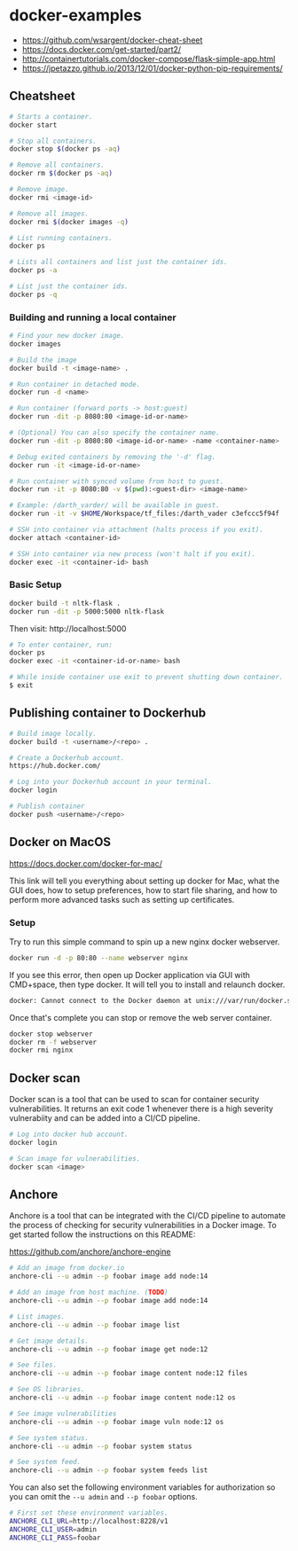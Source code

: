 # docker-examples
- https://github.com/wsargent/docker-cheat-sheet
- https://docs.docker.com/get-started/part2/
- http://containertutorials.com/docker-compose/flask-simple-app.html
- https://jpetazzo.github.io/2013/12/01/docker-python-pip-requirements/

## Cheatsheet

```bash
# Starts a container.
docker start

# Stop all containers.
docker stop $(docker ps -aq)

# Remove all containers.
docker rm $(docker ps -aq)

# Remove image.
docker rmi <image-id>

# Remove all images.
docker rmi $(docker images -q)

# List running containers.
docker ps

# Lists all containers and list just the container ids.
docker ps -a

# List just the container ids.
docker ps -q
```

### Building and running a local container

```bash
# Find your new docker image.
docker images

# Build the image
docker build -t <image-name> .

# Run container in detached mode.
docker run -d <name>

# Run container (forward ports -> host:guest)
docker run -dit -p 8080:80 <image-id-or-name>

# (Optional) You can also specify the container name.
docker run -dit -p 8080:80 <image-id-or-name> -name <container-name>

# Debug exited containers by removing the '-d' flag.
docker run -it <image-id-or-name>

# Run container with synced volume from host to guest.
docker run -it -p 8080:80 -v $(pwd):<guest-dir> <image-name>

# Example: /darth_varder/ will be available in guest.
docker run -it -v $HOME/Workspace/tf_files:/darth_vader c3efccc5f94f

# SSH into container via attachment (halts process if you exit).
docker attach <container-id>

# SSH into container via new process (won't halt if you exit).
docker exec -it <container-id> bash
```

### Basic Setup
```bash
docker build -t nltk-flask .
docker run -dit -p 5000:5000 nltk-flask
```

Then visit: http://localhost:5000

```bash
# To enter container, run:
docker ps
docker exec -it <container-id-or-name> bash

# While inside container use exit to prevent shutting down container.
$ exit
```

## Publishing container to Dockerhub

```bash
# Build image locally.
docker build -t <username>/<repo> .

# Create a Dockerhub account.
https://hub.docker.com/

# Log into your Dockerhub account in your terminal.
docker login

# Publish container
docker push <username>/<repo>
```

## Docker on MacOS

https://docs.docker.com/docker-for-mac/

This link will tell you everything about setting up docker for Mac, what the GUI does,
how to setup preferences, how to start file sharing, and how to perform more advanced
tasks such as setting up certificates.

### Setup
Try to run this simple command to spin up a new nginx docker webserver.
```bash
docker run -d -p 80:80 --name webserver nginx
```

If you see this error, then open up Docker application via GUI with CMD+space, then
type docker. It will tell you to install and relaunch docker.
```bash
docker: Cannot connect to the Docker daemon at unix:///var/run/docker.sock. Is the docker daemon running?.
```

Once that's complete you can stop or remove the web server container.
```bash
docker stop webserver
docker rm -f webserver
docker rmi nginx
```

## Docker scan
Docker scan is a tool that can be used to scan for container security vulnerabilities. It returns an exit code 1
whenever there is a high severity vulnerabiity and can be added into a CI/CD pipeline.

```sh
# Log into docker hub account.
docker login

# Scan image for vulnerabilities.
docker scan <image>
```


## Anchore
Anchore is a tool that can be integrated with the CI/CD pipeline to automate the process of checking for security
vulnerabilities in a Docker image. To get started follow the instructions on this README:

https://github.com/anchore/anchore-engine


```sh
# Add an image from docker.io
anchore-cli --u admin --p foobar image add node:14

# Add an image from host machine. (TODO)
anchore-cli --u admin --p foobar image add node:14

# List images.
anchore-cli --u admin --p foobar image list

# Get image details.
anchore-cli --u admin --p foobar image get node:12

# See files.
anchore-cli --u admin --p foobar image content node:12 files

# See OS libraries.
anchore-cli --u admin --p foobar image content node:12 os

# See image vulnerabilities
anchore-cli --u admin --p foobar image vuln node:12 os

# See system status.
anchore-cli --u admin --p foobar system status

# See system feed.
anchore-cli --u admin --p foobar system feeds list
```

You can also set the following environment variables for authorization so you can omit the `--u admin` and `--p foobar` options.

```sh
# First set these environment variables.
ANCHORE_CLI_URL=http://localhost:8228/v1
ANCHORE_CLI_USER=admin
ANCHORE_CLI_PASS=foobar
```
